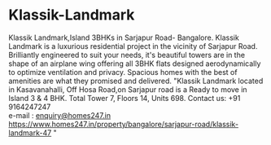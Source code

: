 # Klassik-Landmark
Klassik Landmark,Island 3BHKs in Sarjapur Road- Bangalore.
Klassik Landmark is a luxurious residential project in the vicinity of Sarjapur Road. 
Brilliantly engineered to suit your needs, it's beautiful towers are in the shape of an airplane wing offering all 3BHK flats designed aerodynamically to optimize ventilation and privacy. 
Spacious homes with the best of amenities are what they promised and delivered.
"Klassik Landmark located in Kasavanahalli, Off Hosa Road,on Sarjapur road is a Ready to move in Island 3 & 4 BHK. 
Total Tower 7, Floors  14, Units 698. 
Contact us: +91 9164247247  
e-mail : enquiry@homes247.in
https://www.homes247.in/property/bangalore/sarjapur-road/klassik-landmark-47
"

